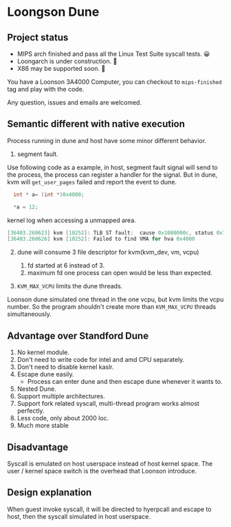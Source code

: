 # Loongson Dune

## Project status
- MIPS arch finished and pass all the Linux Test Suite syscall tests. 😀
- Loongarch is under construction. 🚧
- X86 may be supported soon. 📅

You have a Loonson 3A4000 Computer, you can checkout to `mips-finished` tag and play with the code.

Any question, issues and emails are welcomed.

## Semantic different with native execution
Process running in dune and host have some minor different behavior. 

1. segment fault.

Use following code as a example, in host, segment fault signal will send to the process, the process can register a handler for the signal. But in dune, kvm will `get_user_pages` failed and report the event to dune.
```c
  int * a= (int *)0x4000;

  *a = 12;
```

kernel log when accessing a unmapped area.
```c
[36403.260623] kvm [10252]: TLB ST fault:  cause 0x1080000c, status 0x740000a0, PC: 00000000bc0bbb16, BadVaddr: 0x4000
[36403.260626] kvm [10252]: Failed to find VMA for hva 0x4000
```

2. dune will consume 3 file descriptor for kvm(kvm_dev, vm, vcpu)
    1. fd started at 6 instead of 3.
    2. maximum fd one process can open would be less than expected.

3. `KVM_MAX_VCPU` limits the dune threads.

Loonson dune simulated one thread in the one vcpu, but kvm limits the vcpu number. So the program shouldn't create more than `KVM_MAX_VCPU` threads simultaneously.

## Advantage over Standford Dune
1. No kernel module.
2. Don't need to write code for intel and amd CPU separately.
3. Don't need to disable kernel kaslr.
4. Escape dune easily.
   - Process can enter dune and then escape dune whenever it wants to.
5. Nested Dune.
6. Support multiple architectures.
7. Support fork related syscall, multi-thread program works almost perfectly.
9. Less code, only about 2000 loc.
8. Much more stable


## Disadvantage
Syscall is emulated on host userspace instead of host kernel space. The user / kernel space switch is the overhead that Loonson introduce.

## Design explanation
When guest invoke syscall, it will be directed to hyerpcall and escape to host, then the syscall simulated in host userspace.
